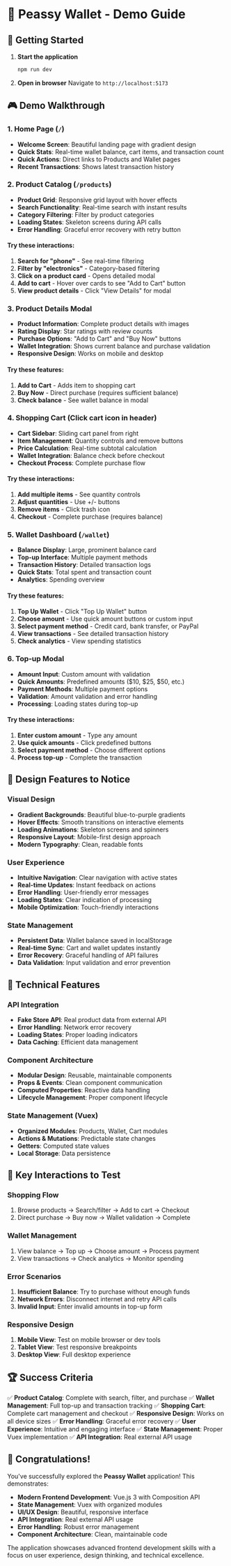 # 🎯 Peassy Wallet - Demo Guide

## 🚀 Getting Started

1. **Start the application**
   ```bash
   npm run dev
   ```

2. **Open in browser**
   Navigate to `http://localhost:5173`

## 🎮 Demo Walkthrough

### 1. **Home Page** (`/`)
- **Welcome Screen**: Beautiful landing page with gradient design
- **Quick Stats**: Real-time wallet balance, cart items, and transaction count
- **Quick Actions**: Direct links to Products and Wallet pages
- **Recent Transactions**: Shows latest transaction history

### 2. **Product Catalog** (`/products`)
- **Product Grid**: Responsive grid layout with hover effects
- **Search Functionality**: Real-time search with instant results
- **Category Filtering**: Filter by product categories
- **Loading States**: Skeleton screens during API calls
- **Error Handling**: Graceful error recovery with retry button

#### Try these interactions:
1. **Search for "phone"** - See real-time filtering
2. **Filter by "electronics"** - Category-based filtering
3. **Click on a product card** - Opens detailed modal
4. **Add to cart** - Hover over cards to see "Add to Cart" button
5. **View product details** - Click "View Details" for modal

### 3. **Product Details Modal**
- **Product Information**: Complete product details with images
- **Rating Display**: Star ratings with review counts
- **Purchase Options**: "Add to Cart" and "Buy Now" buttons
- **Wallet Integration**: Shows current balance and purchase validation
- **Responsive Design**: Works on mobile and desktop

#### Try these features:
1. **Add to Cart** - Adds item to shopping cart
2. **Buy Now** - Direct purchase (requires sufficient balance)
3. **Check balance** - See wallet balance in modal

### 4. **Shopping Cart** (Click cart icon in header)
- **Cart Sidebar**: Sliding cart panel from right
- **Item Management**: Quantity controls and remove buttons
- **Price Calculation**: Real-time subtotal calculation
- **Wallet Integration**: Balance check before checkout
- **Checkout Process**: Complete purchase flow

#### Try these interactions:
1. **Add multiple items** - See quantity controls
2. **Adjust quantities** - Use +/- buttons
3. **Remove items** - Click trash icon
4. **Checkout** - Complete purchase (requires balance)

### 5. **Wallet Dashboard** (`/wallet`)
- **Balance Display**: Large, prominent balance card
- **Top-up Interface**: Multiple payment methods
- **Transaction History**: Detailed transaction logs
- **Quick Stats**: Total spent and transaction count
- **Analytics**: Spending overview

#### Try these features:
1. **Top Up Wallet** - Click "Top Up Wallet" button
2. **Choose amount** - Use quick amount buttons or custom input
3. **Select payment method** - Credit card, bank transfer, or PayPal
4. **View transactions** - See detailed transaction history
5. **Check analytics** - View spending statistics

### 6. **Top-up Modal**
- **Amount Input**: Custom amount with validation
- **Quick Amounts**: Predefined amounts ($10, $25, $50, etc.)
- **Payment Methods**: Multiple payment options
- **Validation**: Amount validation and error handling
- **Processing**: Loading states during top-up

#### Try these interactions:
1. **Enter custom amount** - Type any amount
2. **Use quick amounts** - Click predefined buttons
3. **Select payment method** - Choose different options
4. **Process top-up** - Complete the transaction

## 🎨 Design Features to Notice

### **Visual Design**
- **Gradient Backgrounds**: Beautiful blue-to-purple gradients
- **Hover Effects**: Smooth transitions on interactive elements
- **Loading Animations**: Skeleton screens and spinners
- **Responsive Layout**: Mobile-first design approach
- **Modern Typography**: Clean, readable fonts

### **User Experience**
- **Intuitive Navigation**: Clear navigation with active states
- **Real-time Updates**: Instant feedback on actions
- **Error Handling**: User-friendly error messages
- **Loading States**: Clear indication of processing
- **Mobile Optimization**: Touch-friendly interactions

### **State Management**
- **Persistent Data**: Wallet balance saved in localStorage
- **Real-time Sync**: Cart and wallet updates instantly
- **Error Recovery**: Graceful handling of API failures
- **Data Validation**: Input validation and error prevention

## 🔧 Technical Features

### **API Integration**
- **Fake Store API**: Real product data from external API
- **Error Handling**: Network error recovery
- **Loading States**: Proper loading indicators
- **Data Caching**: Efficient data management

### **Component Architecture**
- **Modular Design**: Reusable, maintainable components
- **Props & Events**: Clean component communication
- **Computed Properties**: Reactive data handling
- **Lifecycle Management**: Proper component lifecycle

### **State Management (Vuex)**
- **Organized Modules**: Products, Wallet, Cart modules
- **Actions & Mutations**: Predictable state changes
- **Getters**: Computed state values
- **Local Storage**: Data persistence

## 🎯 Key Interactions to Test

### **Shopping Flow**
1. Browse products → Search/filter → Add to cart → Checkout
2. Direct purchase → Buy now → Wallet validation → Complete

### **Wallet Management**
1. View balance → Top up → Choose amount → Process payment
2. View transactions → Check analytics → Monitor spending

### **Error Scenarios**
1. **Insufficient Balance**: Try to purchase without enough funds
2. **Network Errors**: Disconnect internet and retry API calls
3. **Invalid Input**: Enter invalid amounts in top-up form

### **Responsive Design**
1. **Mobile View**: Test on mobile browser or dev tools
2. **Tablet View**: Test responsive breakpoints
3. **Desktop View**: Full desktop experience

## 🏆 Success Criteria

✅ **Product Catalog**: Complete with search, filter, and purchase
✅ **Wallet Management**: Full top-up and transaction tracking
✅ **Shopping Cart**: Complete cart management and checkout
✅ **Responsive Design**: Works on all device sizes
✅ **Error Handling**: Graceful error recovery
✅ **User Experience**: Intuitive and engaging interface
✅ **State Management**: Proper Vuex implementation
✅ **API Integration**: Real external API usage

## 🎉 Congratulations!

You've successfully explored the **Peassy Wallet** application! This demonstrates:

- **Modern Frontend Development**: Vue.js 3 with Composition API
- **State Management**: Vuex with organized modules
- **UI/UX Design**: Beautiful, responsive interface
- **API Integration**: Real external API usage
- **Error Handling**: Robust error management
- **Component Architecture**: Clean, maintainable code

The application showcases advanced frontend development skills with a focus on user experience, design thinking, and technical excellence. 